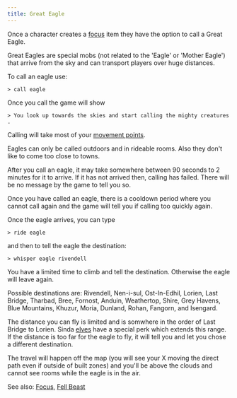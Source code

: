 ```yaml
---
title: Great Eagle
---
```


Once a character creates a [focus](Focus "wikilink") item they have the
option to call a Great Eagle.

Great Eagles are special mobs (not related to the 'Eagle' or 'Mother
Eagle') that arrive from the sky and can transport players over huge
distances.

To call an eagle use:

`> call eagle`

Once you call the game will show

`> You look up towards the skies and start calling the mighty creatures.`

Calling will take most of your [movement
points](Movement_points "wikilink").

Eagles can only be called outdoors and in rideable rooms. Also they
don't like to come too close to towns.

After you call an eagle, it may take somewhere between 90 seconds to 2
minutes for it to arrive. If it has not arrived then, calling has
failed. There will be no message by the game to tell you so.

Once you have called an eagle, there is a cooldown period where you
cannot call again and the game will tell you if calling too quickly
again.

Once the eagle arrives, you can type

`> ride eagle`

and then to tell the eagle the destination:

`> whisper eagle rivendell`

You have a limited time to climb and tell the destination. Otherwise the
eagle will leave again.

Possible destinations are: Rivendell, Nen-i-sul, Ost-In-Edhil, Lorien,
Last Bridge, Tharbad, Bree, Fornost, Anduin, Weathertop, Shire, Grey
Havens, Blue Mountains, Khuzur, Moria, Dunland, Rohan, Fangorn, and
Isengard.

The distance you can fly is limited and is somwhere in the order of Last
Bridge to Lorien. Sinda [elves](Elf "wikilink") have a special perk
which extends this range. If the distance is too far for the eagle to
fly, it will tell you and let you chose a different destination.

The travel will happen off the map (you will see your X moving the
direct path even if outside of built zones) and you'll be above the
clouds and cannot see rooms while the eagle is in the air.

See also: [Focus](Focus "wikilink"), [Fell Beast](Fell_Beast "wikilink")